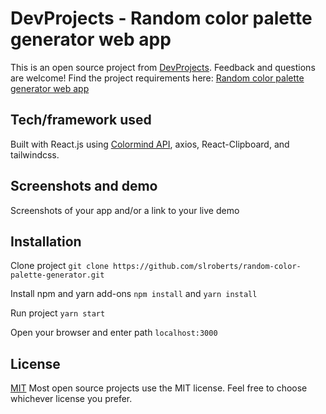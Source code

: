 # DevProjects - Random color palette generator web app

This is an open source project from [DevProjects](http://www.codementor.io/projects). Feedback and questions are welcome!
Find the project requirements here: [Random color palette generator web app](https://www.codementor.io/projects/web/random-color-palette-generator-web-app-ccdljvurh6)

## Tech/framework used

Built with React.js using [Colormind API](http://colormind.io/api-access/), axios, React-Clipboard, and tailwindcss.

## Screenshots and demo

Screenshots of your app and/or a link to your live demo

## Installation

Clone project
`git clone https://github.com/slroberts/random-color-palette-generator.git`

Install npm and yarn add-ons
`npm install` and `yarn install`

Run project
`yarn start`

Open your browser and enter path
`localhost:3000`

## License

[MIT](https://choosealicense.com/licenses/mit/)
Most open source projects use the MIT license. Feel free to choose whichever license you prefer.
